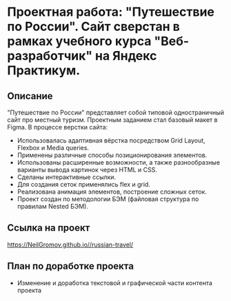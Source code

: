 # Проектная работа: "Путешествие по России". Сайт сверстан в рамках учебного курса "Веб-разработчик" на Яндекс Практикум.

## Описание

"Путешествие по России" представляет собой типовой одностраничный сайт про местный туризм.
Проектным заданием стал базовый макет в Figma. В процессе верстки сайта:

- Использовалась адаптивная вёрстка посредством Grid Layout, Flexbox и Media queries.
- Применены различные способы позиционирования элементов.
- Использованы расширенные возможности, а также разнообразные варианты вывода картинок через HTML и CSS.
- Сделаны интерактивные ссылки.
- Для создания сеток применялись flex и grid.
- Реализована анимация элементов, построение сложных сеток.
- Проект создан по методологии БЭМ (файловая структура по правилам Nested БЭМ).

## Ссылка на проект
https://NeilGromov.github.io//russian-travel/

## План по доработке проекта
- Изменение и доработка текстовой и графической части контента проекта
